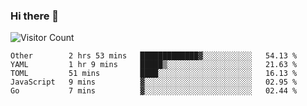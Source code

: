 ### Hi there 👋

![Visitor Count](https://profile-counter.glitch.me/andepzai/count.svg)

<!--START_SECTION:waka-->
```text
Other        2 hrs 53 mins   █████████████▓░░░░░░░░░░░   54.13 % 
YAML         1 hr 9 mins     █████▒░░░░░░░░░░░░░░░░░░░   21.63 % 
TOML         51 mins         ████░░░░░░░░░░░░░░░░░░░░░   16.13 % 
JavaScript   9 mins          ▓░░░░░░░░░░░░░░░░░░░░░░░░   02.95 % 
Go           7 mins          ▓░░░░░░░░░░░░░░░░░░░░░░░░   02.44 % 
```
<!--END_SECTION:waka-->